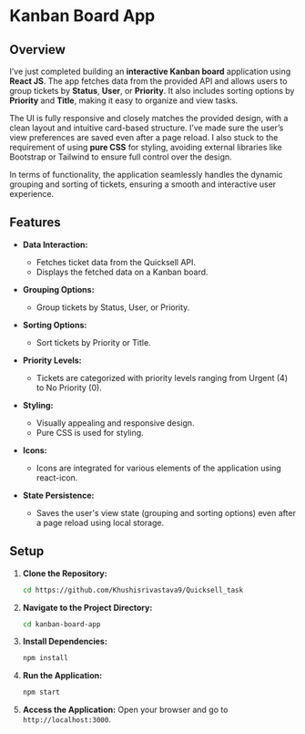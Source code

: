 # Kanban Board App

## Overview
I’ve just completed building an **interactive Kanban board** application using **React JS**. The app fetches data from the provided API and allows users to group tickets by **Status**, **User**, or **Priority**. It also includes sorting options by **Priority** and **Title**, making it easy to organize and view tasks.

The UI is fully responsive and closely matches the provided design, with a clean layout and intuitive card-based structure. I’ve made sure the user’s view preferences are saved even after a page reload. I also stuck to the requirement of using **pure CSS** for styling, avoiding external libraries like Bootstrap or Tailwind to ensure full control over the design.

In terms of functionality, the application seamlessly handles the dynamic grouping and sorting of tickets, ensuring a smooth and interactive user experience.
## Features

- **Data Interaction:**

  - Fetches ticket data from the Quicksell API.
  - Displays the fetched data on a Kanban board.

- **Grouping Options:**

  - Group tickets by Status, User, or Priority.

- **Sorting Options:**

  - Sort tickets by Priority or Title.

- **Priority Levels:**

  - Tickets are categorized with priority levels ranging from Urgent (4) to No Priority (0).

- **Styling:**

  - Visually appealing and responsive design.
  - Pure CSS is used for styling.

- **Icons:**

  - Icons are integrated for various elements of the application using react-icon.

- **State Persistence:**
  - Saves the user's view state (grouping and sorting options) even after a page reload using local storage.

## Setup

1. **Clone the Repository:**

   ```bash
   cd https://github.com/Khushisrivastava9/Quicksell_task
   ```

2. **Navigate to the Project Directory:**

   ```bash
   cd kanban-board-app
   ```

3. **Install Dependencies:**

   ```bash
   npm install
   ```

4. **Run the Application:**

   ```bash
   npm start
   ```

5. **Access the Application:**
   Open your browser and go to `http://localhost:3000`.
